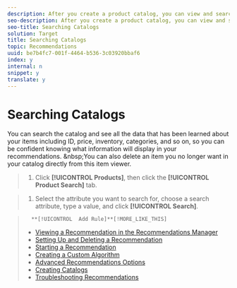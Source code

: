 ```yaml
---
description: After you create a product catalog, you can view and search it.
seo-description: After you create a product catalog, you can view and search it.
seo-title: Searching Catalogs
solution: Target
title: Searching Catalogs
topic: Recommendations
uuid: be7b4fc7-001f-4464-b536-3c03920bbaf6
index: y
internal: n
snippet: y
translate: y
---
```


# Searching Catalogs

You can search the catalog and see all the data that has been learned about your items including ID, price, inventory, categories, and so on, so you can be confident knowing what information will display in your recommendations. &amp;nbsp;You can also delete an item you no longer want in your catalog directly from this item viewer. 

>1. Click **[!UICONTROL  Products]**, then click the **[!UICONTROL  Product Search]** tab.

>1. Select the attribute you want to search for, choose a search attribute, type a value, and click **[!UICONTROL  Search]**.

>       **[!UICONTROL  Add Rule]**[!MORE_LIKE_THIS]
>
>* [ Viewing a Recommendation in the Recommendations Manager ](c_Viewing_a_Recommendation_in_the_Recommendations_Manager.md#concept_20461D0A428B42F99270AF30293038AE)
>* [ Setting Up and Deleting a Recommendation ](c_Setting_Up_and_Deleting_a_Recommendation.md#concept_46FC867861EC477ABF287D49B84F0961)
>* [ Starting a Recommendation ](c_Starting_a_Recommendation.md#concept_FD5D757B0C174CE2B0D8C132303EE674)
>* [ Creating a Custom Algorithm ](c_Creating_a_Custom_Algorithm.md#concept_9D76531BEE5A4AC8BA2DD30B99CED51A)
>* [ Advanced Recommendations Options ](r_Recommendation_Parameters.md#reference_93CA52A6B7D64CDFABAE37E27D1F0A9F)
>* [ Creating Catalogs ](t_Creating_Catalogs.md#task_CF595BC2426140E08F7948E43E3C8F81)
>* [ Troubleshooting Recommendations ](r_Troubleshooting_Recommendations.md#reference_14CE05395C164BE1AC5E5FA2F7E940E2)
